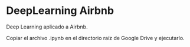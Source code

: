 # DeepLearning Airbnb

  Deep Learning aplicado a Airbnb.

Copiar el archivo .ipynb en el directorio raíz de Google Drive y ejecutarlo.
